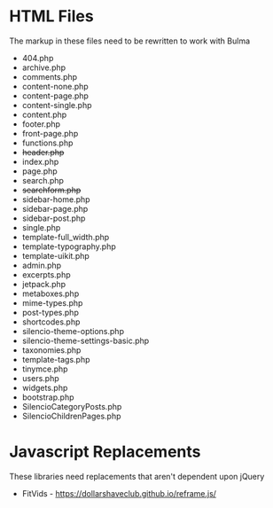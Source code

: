# HTML Files
The markup in these files need to be rewritten to work with Bulma

* 404.php
* archive.php
* comments.php
* content-none.php
* content-page.php
* content-single.php
* content.php
* footer.php
* front-page.php
* functions.php
* ~~header.php~~
* index.php
* page.php
* search.php
* ~~searchform.php~~
* sidebar-home.php
* sidebar-page.php
* sidebar-post.php
* single.php
* template-full_width.php
* template-typography.php
* template-uikit.php
* admin.php
* excerpts.php
* jetpack.php
* metaboxes.php
* mime-types.php
* post-types.php
* shortcodes.php
* silencio-theme-options.php
* silencio-theme-settings-basic.php
* taxonomies.php
* template-tags.php
* tinymce.php
* users.php
* widgets.php
* bootstrap.php
* SilencioCategoryPosts.php
* SilencioChildrenPages.php

# Javascript Replacements
These libraries need replacements that aren't dependent upon jQuery

* FitVids - https://dollarshaveclub.github.io/reframe.js/